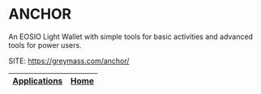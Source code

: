 # ANCHOR

 An EOSIO Light Wallet with simple tools for basic
 activities and advanced tools for power users.
 
 SITE: https://greymass.com/anchor/

 | [Applications](https://portable-linux-apps.github.io/apps.html) | [Home](https://portable-linux-apps.github.io)
 | --- | --- |
